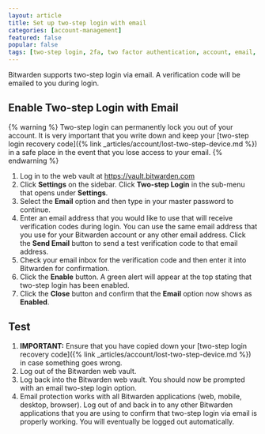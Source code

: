 ```yaml
---
layout: article
title: Set up two-step login with email
categories: [account-management]
featured: false
popular: false
tags: [two-step login, 2fa, two factor authentication, account, email, totp]
---
```


Bitwarden supports two-step login via email. A verification code will be emailed to you during login.

## Enable Two-step Login with Email

{% warning %}
Two-step login can permanently lock you out of your account. It is very important that you write down and keep your [two-step login recovery code]({% link _articles/account/lost-two-step-device.md %}) in a safe place in the event that you lose access to your email.
{% endwarning %}

1. Log in to the web vault at <https://vault.bitwarden.com>
2. Click **Settings** on the sidebar. Click **Two-step Login** in the sub-menu that opens under **Settings**.  
3. Select the **Email** option and then type in your master password to continue.
4. Enter an email address that you would like to use that will receive verification codes during login. You can use the same email address that you use for your Bitwarden account or any other email address. Click the **Send Email** button to send a test verification code to that email address.
5. Check your email inbox for the verification code and then enter it into Bitwarden for confirmation.
6. Click the **Enable** button. A green alert will appear at the top stating that two-step login has been enabled.
7. Click the **Close** button and confirm that the **Email** option now shows as **Enabled**.

## Test

1. **IMPORTANT:** Ensure that you have copied down your [two-step login recovery code]({% link _articles/account/lost-two-step-device.md %}) in case something goes wrong.
2. Log out of the Bitwarden web vault.
3. Log back into the Bitwarden web vault. You should now be prompted with an email two-step login option.
4. Email protection works with all Bitwarden applications (web, mobile, desktop, browser). Log out of and back in to any other Bitwarden applications that you are using to confirm that two-step login via email is properly working. You will eventually be logged out automatically.
